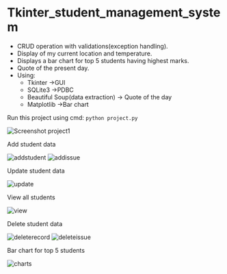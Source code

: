 # Tkinter_student_management_system
* CRUD operation with validations(exception handling).
* Display of my current location and temperature.
* Displays a bar chart for top 5 students having highest marks. 
* Quote of the present day.
* Using:
  * Tkinter ->GUI
  * SQLite3 ->PDBC
  * Beautiful Soup(data extraction) -> Quote of the day
  * Matplotlib ->Bar chart
  
Run this project using cmd: `python project.py` 

![Screenshot project1](https://user-images.githubusercontent.com/54211989/104578479-cb354280-5680-11eb-957c-82b13e6ec8c0.png)

Add student data

![addstudent](https://user-images.githubusercontent.com/54211989/104578937-53b3e300-5681-11eb-8ed0-80766d6a8e3d.png)
![addissue](https://user-images.githubusercontent.com/54211989/104579034-747c3880-5681-11eb-8ab5-78d0de82fcd1.png)

Update student data

![update](https://user-images.githubusercontent.com/54211989/104579052-7ba34680-5681-11eb-85a3-08ddc06d0b82.png)

View all students

![view](https://user-images.githubusercontent.com/54211989/104578955-5a425a80-5681-11eb-9a29-5e66bf205317.png)

Delete student data

![deleterecord](https://user-images.githubusercontent.com/54211989/104578943-557da680-5681-11eb-9840-ada3ebbda3bc.png)
![deleteissue](https://user-images.githubusercontent.com/54211989/104579045-780fbf80-5681-11eb-822a-2f7da983efa7.png)

Bar chart for top 5 students

![charts](https://user-images.githubusercontent.com/54211989/104579059-7d6d0a00-5681-11eb-8eac-ea9946b9860f.png)


